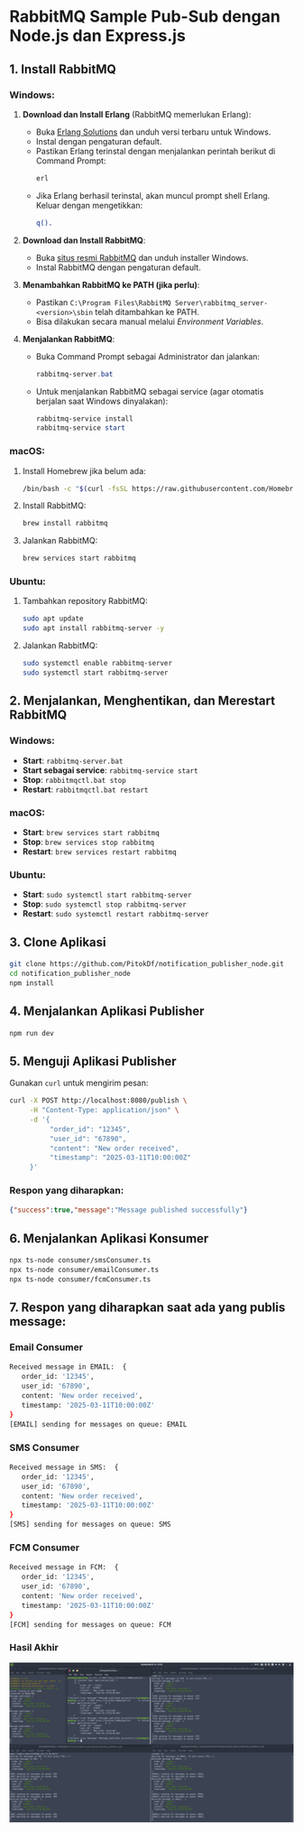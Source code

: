 # RabbitMQ Sample Pub-Sub dengan Node.js dan Express.js

## 1. Install RabbitMQ

### Windows:
1. **Download dan Install Erlang** (RabbitMQ memerlukan Erlang):
   - Buka [Erlang Solutions](https://www.erlang.org/downloads) dan unduh versi terbaru untuk Windows.
   - Instal dengan pengaturan default.
   - Pastikan Erlang terinstal dengan menjalankan perintah berikut di Command Prompt:
     ```powershell
     erl
     ```
   - Jika Erlang berhasil terinstal, akan muncul prompt shell Erlang. Keluar dengan mengetikkan:
     ```erlang
     q().
     ```

2. **Download dan Install RabbitMQ**:
   - Buka [situs resmi RabbitMQ](https://www.rabbitmq.com/download.html) dan unduh installer Windows.
   - Instal RabbitMQ dengan pengaturan default.

3. **Menambahkan RabbitMQ ke PATH (jika perlu)**:
   - Pastikan `C:\Program Files\RabbitMQ Server\rabbitmq_server-<version>\sbin` telah ditambahkan ke PATH.
   - Bisa dilakukan secara manual melalui *Environment Variables*.

4. **Menjalankan RabbitMQ**:
   - Buka Command Prompt sebagai Administrator dan jalankan:
     ```powershell
     rabbitmq-server.bat
     ```
   - Untuk menjalankan RabbitMQ sebagai service (agar otomatis berjalan saat Windows dinyalakan):
     ```powershell
     rabbitmq-service install
     rabbitmq-service start
     ```

### macOS:
1. Install Homebrew jika belum ada:
   ```sh
   /bin/bash -c "$(curl -fsSL https://raw.githubusercontent.com/Homebrew/install/HEAD/install.sh)"
   ```
2. Install RabbitMQ:
   ```sh
   brew install rabbitmq
   ```
3. Jalankan RabbitMQ:
   ```sh
   brew services start rabbitmq
   ```

### Ubuntu:
1. Tambahkan repository RabbitMQ:
   ```sh
   sudo apt update
   sudo apt install rabbitmq-server -y
   ```
2. Jalankan RabbitMQ:
   ```sh
   sudo systemctl enable rabbitmq-server
   sudo systemctl start rabbitmq-server
   ```

## 2. Menjalankan, Menghentikan, dan Merestart RabbitMQ

### Windows:
- **Start**: `rabbitmq-server.bat`
- **Start sebagai service**: `rabbitmq-service start`
- **Stop**: `rabbitmqctl.bat stop`
- **Restart**: `rabbitmqctl.bat restart`

### macOS:
- **Start**: `brew services start rabbitmq`
- **Stop**: `brew services stop rabbitmq`
- **Restart**: `brew services restart rabbitmq`

### Ubuntu:
- **Start**: `sudo systemctl start rabbitmq-server`
- **Stop**: `sudo systemctl stop rabbitmq-server`
- **Restart**: `sudo systemctl restart rabbitmq-server`

## 3. Clone Aplikasi

```sh
git clone https://github.com/PitokDf/notification_publisher_node.git
cd notification_publisher_node
npm install
```

## 4. Menjalankan Aplikasi Publisher

```sh
npm run dev
```

## 5. Menguji Aplikasi Publisher

Gunakan `curl` untuk mengirim pesan:
```sh
curl -X POST http://localhost:8080/publish \
     -H "Content-Type: application/json" \
     -d '{
          "order_id": "12345",
          "user_id": "67890",
          "content": "New order received",
          "timestamp": "2025-03-11T10:00:00Z"
     }'
```

### Respon yang diharapkan:
```json
{"success":true,"message":"Message published successfully"}
```

## 6. Menjalankan Aplikasi Konsumer

```sh
npx ts-node consumer/smsConsumer.ts
npx ts-node consumer/emailConsumer.ts
npx ts-node consumer/fcmConsumer.ts
```

## 7. Respon yang diharapkan saat ada yang publis message:

### Email Consumer
```sh
Received message in EMAIL:  {
   order_id: '12345',
   user_id: '67890',
   content: 'New order received',
   timestamp: '2025-03-11T10:00:00Z'
}
[EMAIL] sending for messages on queue: EMAIL
```

### SMS Consumer
```sh
Received message in SMS:  {
   order_id: '12345',
   user_id: '67890',
   content: 'New order received',
   timestamp: '2025-03-11T10:00:00Z'
}
[SMS] sending for messages on queue: SMS
```

### FCM Consumer
```sh
Received message in FCM:  {
   order_id: '12345',
   user_id: '67890',
   content: 'New order received',
   timestamp: '2025-03-11T10:00:00Z'
}
[FCM] sending for messages on queue: FCM
```
### Hasil Akhir
![Hasil Akhir](overview.png)